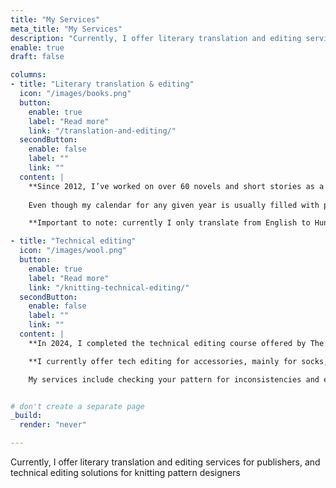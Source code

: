 ```yaml
---
title: "My Services"
meta_title: "My Services"
description: "Currently, I offer literary translation and editing services for publishers, and technical editing solutions for knitting pattern designers"
enable: true
draft: false

columns:
- title: "Literary translation & editing"
  icon: "/images/books.png"
  button:
    enable: true
    label: "Read more"
    link: "/translation-and-editing/"
  secondButton:
    enable: false
    label: ""
    link: ""
  content: |
    **Since 2012, I’ve worked on over 60 novels and short stories as a literary translator, and edited more than 20 novels.** I’ve also written numerous articles on various topics. I have extensive experience working with different genres and collaborating with translators and editors from diverse backgrounds.
    
    Even though my calendar for any given year is usually filled with projects from my current clients, I would be happy to talk shop, and maybe make space for new projects. 😎

    **Important to note: currently I only translate from English to Hungarian, and I only edit texts written in Hungarian.**

- title: "Technical editing"
  icon: "/images/wool.png"
  button:
    enable: true
    label: "Read more"
    link: "/knitting-technical-editing/"
  secondButton:
    enable: false
    label: ""
    link: ""
  content: |
    **In 2024, I completed the technical editing course offered by The Tech Editor Hub.** Joeli is a wonderful teacher who has taught me a great deal about the mechanics of tech editing for knitting patterns and the philosophy of working with pattern designers. 😊

    **I currently offer tech editing for accessories, mainly for socks, mittens, hats, shawls, scarfs and other small items.**

    My services include checking your pattern for inconsistencies and errors both in the math and in the style. I'll also flag any grammatical errors or typos.


# don't create a separate page
_build:
  render: "never"

---
```


Currently, I offer literary translation and editing services for publishers, and technical editing solutions for knitting pattern designers

<!-- <a href="https://www.flaticon.com/free-icons/books" title="books icons">Books icons created by Freepik - Flaticon</a> -->
<!-- <a href="https://www.flaticon.com/free-icons/wool" title="wool icons">Wool icons created by Freepik - Flaticon</a> -->